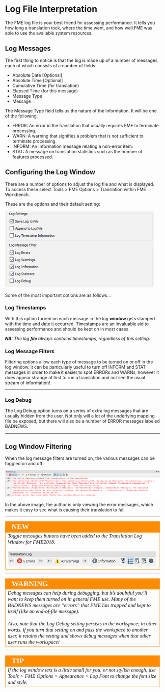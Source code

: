 # Log File Interpretation

The FME log file is your best friend for assessing performance. It tells you how long a translation took, where the time went, and how well FME was able to use the available system resources.

## Log Messages ##

The first thing to notice is that the log is made up of a number of messages, each of which consists of a number of fields:

- Absolute Date [Optional]
- Absolute Time [Optional]
- Cumulative Time (for translation)
- Elapsed Time (for this message)
- Message Type
- Message

The Message Type field tells us the nature of the information. It will be one of the following:

- ERROR: An error in the translation that usually requires FME to terminate processing.
- WARN: A warning that signifies a problem that is not sufficient to terminate processing.
- INFORM: An information message relating a non-error item.
- STAT: A message on translation statistics such as the number of features processed.


## Configuring the Log Window ##

There are a number of options to adjust the log file and what is displayed. To access these select Tools &gt; FME Options &gt; Translation within FME Workbench. 

These are the options and their default setting:

![](./Images/Img2.002.LogFMEOptions.png)

Some of the most important options are as follows...

### Log Timestamps ###

With this option turned on each message in the log **window** gets stamped with the time and date it occurred. Timestamps are an invaluable aid to assessing performance and should be kept on in most cases.

***NB:*** *The log **file** always contains timestamps, regardless of this setting.*

### Log Message Filters ###

Filtering options allow each type of message to be turned on or off in the log window. It can be particularly useful to turn off INFORM and STAT messages in order to make it easier to spot ERRORs and WARNs; however it does appear strange at first to run a translation and not see the usual stream of information!

---

### Log Debug ###

The Log Debug option turns on a series of extra log messages that are usually hidden from the user. Not only will a lot of the underlying mapping file be exposed, but there will also be a number of ERROR messages labeled BADNEWS.

---

## Log Window Filtering ##

When the log message filters are turned on, the various messages can be toggled on and off: 

![](./Images/Img2.056.ErrorMessageFiltering.png)

In the above image, the author is only viewing the error messages, which makes it easy to see what is causing their translation to fail. 

---

<!--New Section--> 

<table style="border-spacing: 0px">
<tr>
<td style="vertical-align:middle;background-color:darkorange;border: 2px solid darkorange">
<i class="fa fa-bolt fa-lg fa-pull-left fa-fw" style="color:white;padding-right: 12px;vertical-align:text-top"></i>
<span style="color:white;font-size:x-large;font-weight: bold;font-family:serif">NEW</span>
</td>
</tr>

<tr>
<td style="border: 1px solid darkorange">
<span style="font-family:serif; font-style:italic; font-size:larger">
Toggle messages buttons have been added to the Translation Log Window for FME2018. 
<br><br><img src="./Images/Img2.046.TranslationLogButtons.png">
</span>
</td>
</tr>
</table>

---

<!--Warning Section--> 

<table style="border-spacing: 0px">
<tr>
<td style="vertical-align:middle;background-color:darkorange;border: 2px solid darkorange">
<i class="fa fa-exclamation-triangle fa-lg fa-pull-left fa-fw" style="color:white;padding-right: 12px;vertical-align:text-top"></i>
<span style="color:white;font-size:x-large;font-weight: bold;font-family:serif">WARNING</span>
</td>
</tr>

<tr>
<td style="border: 1px solid darkorange">
<span style="font-family:serif; font-style:italic; font-size:larger">
Debug messages can help during debugging, but it’s doubtful you’ll want to keep them turned on in general FME use. Many of the BADNEWS messages are “errors” that FME has trapped and kept to itself (like an end-of-file message). 
<br><br>Also, note that the Log Debug setting persists in the workspace; in other words, if you turn that setting on and pass the workspace to another user, it retains the setting and shows debug messages when that other user runs the workspace!
</span>
</td>
</tr>
</table>

---

<!--Tip Section--> 

<table style="border-spacing: 0px">
<tr>
<td style="vertical-align:middle;background-color:darkorange;border: 2px solid darkorange">
<i class="fa fa-info-circle fa-lg fa-pull-left fa-fw" style="color:white;padding-right: 12px;vertical-align:text-top"></i>
<span style="color:white;font-size:x-large;font-weight: bold;font-family:serif">TIP</span>
</td>
</tr>

<tr>
<td style="border: 1px solid darkorange">
<span style="font-family:serif; font-style:italic; font-size:larger">
If the log window text is a little small for you, or not stylish enough, use Tools &gt; FME Options &gt; Appearance &gt; Log Font to change the font size and style.
</span>
</td>
</tr>
</table>
